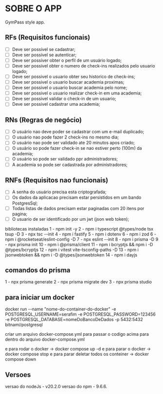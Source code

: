 # SOBRE O APP

GymPass style app.

## RFs (Requisitos funcionais)

- [ ] Deve ser possível se cadastrar;
- [ ] Deve ser possível se autenticar;
- [ ] Deve ser possíver obter o perfil de um usuário logado;
- [ ] Deve ser possível obter o numero de check-ins realizados pelo usuario logado;
- [ ] Deve ser possivel o usuario obter seu historico de check-ins;
- [ ] Deve ser possivel o usuario buscar academia proximas;
- [ ] Deve ser possivel o usuario buscar academia pelo nome;
- [ ] Deve ser possivel o usuario realizar check-in em uma academia;
- [ ] Deve ser possivel validar o check-in de um usuario;
- [ ] Deve ser possivel cadastrar uma academia;

## RNs (Regras de negócio)

- [ ] O usuário nao deve poder se cadastrar com um e-mail duplicado;
- [ ] O usuário nao pode fazer 2 check-ins no mesmo dia;
- [ ] O usuário nao pode ser validado ate 20 minutos apos criado;
- [ ] O usuário so pode fazer check-in se nao estiver perto (100m) da academia;
- [ ] O usuário so pode ser validado ppr administradores;
- [ ] A academia so pode ser cadastrada por administradores;

## RNFs (Requisitos nao funcionais)

- [ ] A senha do usuário precisa esta criptografada;
- [ ] Os dados da aplicacao precisam estar persistidos em um bando PostgresSql;
- [ ] Todas listas de dados precisam estar paginadas com 20 itens por pagina;
- [ ] O usuario de ser identificado por um jwt (json web token);

bibliotecas instaladas
1 - npm init -y
2 - npm i typescript @types/node tsx tsup -D
3 - npx tsc --init
4 - npm i fastify
5 - npm i dotenv
6 - npm i zod
6 - npm i @rocketseat/eslint-config -D
7 - npx eslint --init
8 - npm i prisma -D
9 - npx prisma init
10 - npm i @prisma/client
11 - npm i bcryptjs && npm i -D @types/bcryptjs
12 - npm i vitest vite-tsconfig-paths -D
13 - npm i jsonwebtoken && npm i -D @types/jsonwebtoken
14 - npm i dayjs

## comandos do prisma

1 - npx prisma generate
2 - npx prisma migrate dev
3 - npx prisma studio

## para iniciar um docker

docker run --name "nome-do-container-do-docker" -e POSTGRESQL_USERNAME=serafim -e POSTGRESQL_PASSWORD=123456 -e POSTGRESQL_DATABASE=nomeDoBancoDeDados -p 5432:5432 bitnami/postgresql

criar um arquivo docker-compose.yml para passar o codigo acima para dentro do arquivo docker-compose.yml

e para rodar o docker -> docker compose up -d
e para parar o docker -> docker compose stop
e para parar deletar todos os conteiner -> docker compose down

## Versoes

versao do nodeJs - v20.2.0
versao do npm - 9.6.6.
